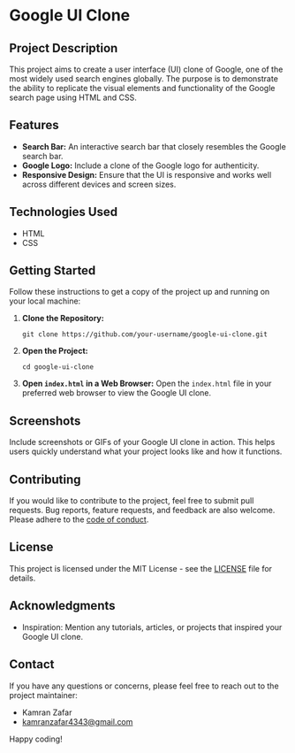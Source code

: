 # Google UI Clone

## Project Description

This project aims to create a user interface (UI) clone of Google, one of the most widely used search engines globally. The purpose is to demonstrate the ability to replicate the visual elements and functionality of the Google search page using HTML and CSS.

## Features

- **Search Bar:** An interactive search bar that closely resembles the Google search bar.
- **Google Logo:** Include a clone of the Google logo for authenticity.
- **Responsive Design:** Ensure that the UI is responsive and works well across different devices and screen sizes.

## Technologies Used

- HTML
- CSS

## Getting Started

Follow these instructions to get a copy of the project up and running on your local machine:

1. **Clone the Repository:**
   ```
   git clone https://github.com/your-username/google-ui-clone.git
   ```

2. **Open the Project:**
   ```
   cd google-ui-clone
   ```

3. **Open `index.html` in a Web Browser:**
   Open the `index.html` file in your preferred web browser to view the Google UI clone.

## Screenshots

Include screenshots or GIFs of your Google UI clone in action. This helps users quickly understand what your project looks like and how it functions.

## Contributing

If you would like to contribute to the project, feel free to submit pull requests. Bug reports, feature requests, and feedback are also welcome. Please adhere to the [code of conduct](CODE_OF_CONDUCT.md).

## License

This project is licensed under the MIT License - see the [LICENSE](LICENSE) file for details.

## Acknowledgments

- Inspiration: Mention any tutorials, articles, or projects that inspired your Google UI clone.

## Contact

If you have any questions or concerns, please feel free to reach out to the project maintainer:

- Kamran Zafar
- kamranzafar4343@gmail.com
  
Happy coding!
